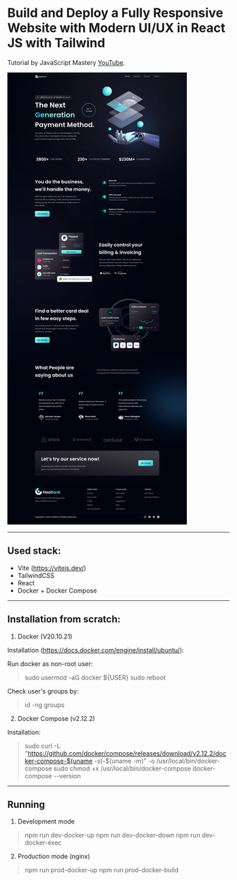 # Build and Deploy a Fully Responsive Website with Modern UI/UX in React JS with Tailwind

Tutorial by JavaScript Mastery [YouTube](https://youtu.be/_oO4Qi5aVZs).

![Preview](preview.png)

---

## Used stack:
- Vite (https://vitejs.dev/)
- TailwindCSS
- React
- Docker + Docker Compose

---

## Installation from scratch:

1. Docker (V20.10.21)

Installation (https://docs.docker.com/engine/install/ubuntu/):

Run docker as non-root user:

> sudo usermod -aG docker ${USER}
> sudo reboot

Check user's groups by: 

> id -ng
> groups 

2. Docker Compose (v2.12.2)

Installation:

> sudo curl -L "https://github.com/docker/compose/releases/download/v2.12.2/docker-compose-$(uname -s)-$(uname -m)" -o /usr/local/bin/docker-compose
> sudo chmod +x /usr/local/bin/docker-compose
> docker-compose --version

---

## Running

1. Development mode

> npm run dev-docker-up
> npm run dev-docker-down
> npm run dev-docker-exec

2. Production mode (nginx)

> npm run prod-docker-up
> npm run prod-docker-build

